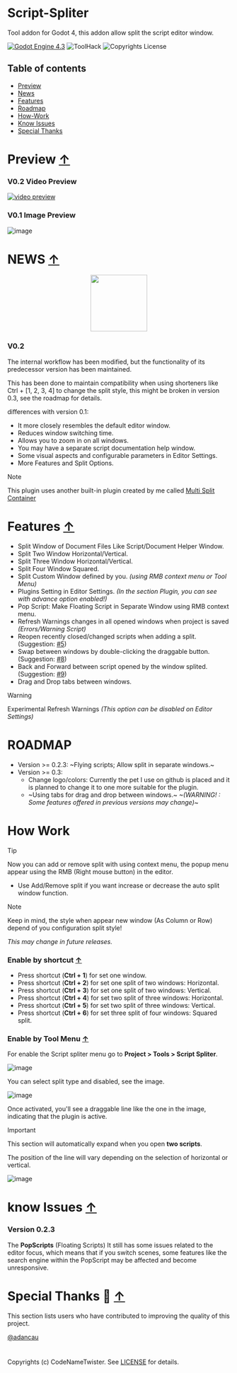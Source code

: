 # Script-Spliter
Tool addon for Godot 4, this addon allow split the script editor window.

[![Godot Engine 4.3](https://img.shields.io/badge/Godot_Engine-4.x-blue)](https://godotengine.org/) ![ToolHack](https://img.shields.io/badge/Tool-Addon-green) ![Copyrights License](https://img.shields.io/badge/License-MIT-blue)


## Table of contents

- [Preview](#preview-)
- [News](#news-)
- [Features](#features-)
- [Roadmap](#roadmap)
- [How-Work](#how-work)
- [Know Issues](#know-issues-)
- [Special Thanks](#special-thanks--)


# Preview [↑](#table-of-contents)

### V0.2 Video Preview
[![video preview](https://github.com/user-attachments/assets/636cddf4-815e-4bf3-acab-13c26ff21318)](https://youtu.be/ISSu45qzWWw)

### V0.1 Image Preview
![image](https://github.com/user-attachments/assets/a6e1dea8-74cf-4fd9-b0b4-ec7d65ea3995)

# NEWS [↑](#table-of-contents)
<p align="center">
  <img width="128" height="128" src="addons/script_spliter/assets/github_CodeNameTwister.png">
</p>

### V0.2
The internal workflow has been modified, but the functionality of its predecessor version has been maintained.

This has been done to maintain compatibility when using shorteners like Ctrl + [1, 2, 3, 4] to change the split style, this might be broken in version 0.3, see the roadmap for details.

differences with version 0.1:
* It more closely resembles the default editor window.
* Reduces window switching time.
* Allows you to zoom in on all windows.
* You may have a separate script documentation help window.
* Some visual aspects and configurable parameters in Editor Settings.
* More Features and Split Options.

>[!NOTE]
>This plugin uses another built-in plugin created by me called [Multi Split Container](https://github.com/CodeNameTwister/Multi-Split-Container)


# Features [↑](#table-of-contents)
* Split Window of Document Files Like Script/Document Helper Window.
* Split Two Window Horizontal/Vertical.
* Split Three Window Horizontal/Vertical.
* Split Four Window Squared.
* Split Custom Window defined by you. *(using RMB context menu or Tool Menu)*
* Plugins Setting in Editor Settings. *(In the section Plugin, you can see with advance option enabled!)*
* Pop Script: Make Floating Script in Separate Window using RMB context menu.
* Refresh Warnings changes in all opened windows when project is saved *(Errors/Warning Script)*
* Reopen recently closed/changed scripts when adding a split. (Suggestion: [#5](https://github.com/CodeNameTwister/Script-Spliter/issues/5))
* Swap between windows by double-clicking the draggable button. (Suggestion: [#8](https://github.com/CodeNameTwister/Script-Spliter/issues/8]))
* Back and Forward between script opened by the window splited. (Suggestion: [#9](https://github.com/CodeNameTwister/Script-Spliter/issues/9]))
* Drag and Drop tabs between windows.
  
>[!WARNING]
>Experimental Refresh Warnings *(This option can be disabled on Editor Settings)*


# ROADMAP
* Version >= 0.2.3: ~Flying scripts; Allow split in separate windows.~
* Version >= 0.3:
  * Change logo/colors: Currently the pet I use on github is placed and it is planned to change it to one more suitable for the plugin. 
  * ~Using tabs for drag and drop between windows.~ *~(WARNING! : Some features offered in previous versions may change)~*

# How Work
  
>[!TIP]
> Now you can add or remove split with using context menu, the popup menu appear using the RMB (Right mouse button) in the editor.
>
> * Use Add/Remove split if you want increase or decrease the auto split window function.

>[!NOTE]
> Keep in mind, the style when appear new window (As Column or Row) depend of you configuration split style!
>
> *This may change in future releases.*

### Enable by shortcut [↑](#table-of-contents)
* Press shortcut (**Ctrl + 1**) for set one window.
* Press shortcut (**Ctrl + 2**) for set one split of two windows: Horizontal.
* Press shortcut (**Ctrl + 3**) for set one split of two windows: Vertical.
* Press shortcut (**Ctrl + 4**) for set two split of three windows: Horizontal.
* Press shortcut (**Ctrl + 5**) for set two split of three windows: Vertical.
* Press shortcut (**Ctrl + 6**) for set three split of four windows: Squared split.

### Enable by Tool Menu [↑](#table-of-contents)
For enable the Script spliter menu go to **Project > Tools > Script Spliter**.

![image](images/img0.png)

You can select split type and disabled, see the image.

![image](images/img1.png)

Once activated, you'll see a draggable line like the one in the image, indicating that the plugin is active.

>[!IMPORTANT]
>This section will automatically expand when you open **two scripts**.

The position of the line will vary depending on the selection of horizontal or vertical.

![image](images/img2.png)

# know Issues [↑](#table-of-contents)
### Version 0.2.3
The **PopScripts** (Floating Scripts) 
It still has some issues related to the editor focus, which means that if you switch scenes, some features like the search engine within the PopScript may be affected and become unresponsive.

# Special Thanks 📜 [↑](#table-of-contents)
This section lists users who have contributed to improving the quality of this project.

[@adancau](https://github.com/adancau)

#
Copyrights (c) CodeNameTwister. See [LICENSE](LICENSE) for details.

[godot engine]: https://godotengine.org/
